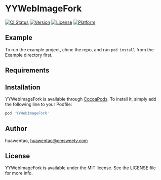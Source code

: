 # YYWebImageFork

[![CI Status](https://img.shields.io/travis/huawentao/YYWebImageFork.svg?style=flat)](https://travis-ci.org/huawentao/YYWebImageFork)
[![Version](https://img.shields.io/cocoapods/v/YYWebImageFork.svg?style=flat)](https://cocoapods.org/pods/YYWebImageFork)
[![License](https://img.shields.io/cocoapods/l/YYWebImageFork.svg?style=flat)](https://cocoapods.org/pods/YYWebImageFork)
[![Platform](https://img.shields.io/cocoapods/p/YYWebImageFork.svg?style=flat)](https://cocoapods.org/pods/YYWebImageFork)

## Example

To run the example project, clone the repo, and run `pod install` from the Example directory first.

## Requirements

## Installation

YYWebImageFork is available through [CocoaPods](https://cocoapods.org). To install
it, simply add the following line to your Podfile:

```ruby
pod 'YYWebImageFork'
```

## Author

huawentao, huawentao@cmsweety.com

## License

YYWebImageFork is available under the MIT license. See the LICENSE file for more info.
